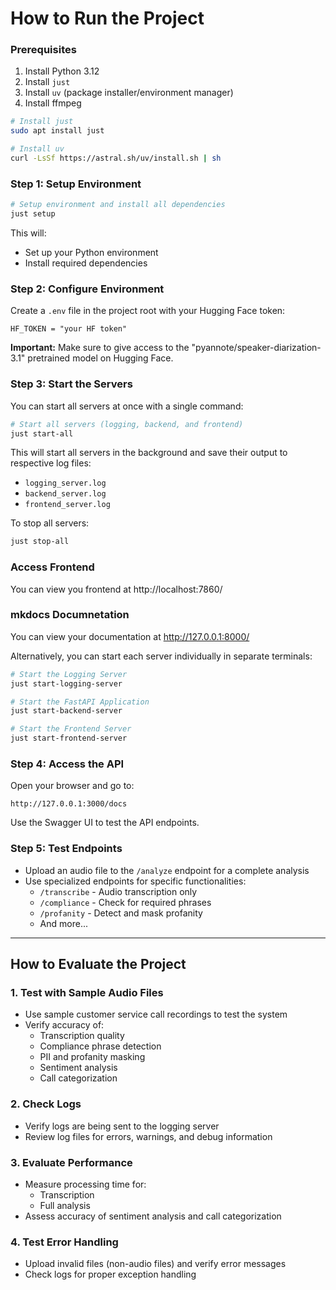 # How to Run the Project

### Prerequisites
1. Install Python 3.12
2. Install `just`
3. Install `uv` (package installer/environment manager)
4. Install ffmpeg 

```bash
# Install just 
sudo apt install just
```

```bash
# Install uv 
curl -LsSf https://astral.sh/uv/install.sh | sh
```

### Step 1: Setup Environment

```bash
# Setup environment and install all dependencies
just setup
```

This will:
- Set up your Python environment
- Install required dependencies

### Step 2: Configure Environment

Create a `.env` file in the project root with your Hugging Face token:

```
HF_TOKEN = "your HF token"
```

**Important:** Make sure to give access to the "pyannote/speaker-diarization-3.1" pretrained model on Hugging Face.

### Step 3: Start the Servers

You can start all servers at once with a single command:

```bash
# Start all servers (logging, backend, and frontend)
just start-all
```

This will start all servers in the background and save their output to respective log files:
- `logging_server.log`
- `backend_server.log`
- `frontend_server.log`

To stop all servers:
```bash
just stop-all
```

### Access Frontend
You can view you frontend at http://localhost:7860/

### mkdocs Documnetation
You can view your documentation at http://127.0.0.1:8000/


Alternatively, you can start each server individually in separate terminals:

```bash
# Start the Logging Server
just start-logging-server

# Start the FastAPI Application
just start-backend-server

# Start the Frontend Server
just start-frontend-server
```

### Step 4: Access the API

Open your browser and go to:
```
http://127.0.0.1:3000/docs
```

Use the Swagger UI to test the API endpoints.

### Step 5: Test Endpoints
- Upload an audio file to the `/analyze` endpoint for a complete analysis
- Use specialized endpoints for specific functionalities:
  - `/transcribe` - Audio transcription only
  - `/compliance` - Check for required phrases
  - `/profanity` - Detect and mask profanity
  - And more...

---

## How to Evaluate the Project

### 1. Test with Sample Audio Files
- Use sample customer service call recordings to test the system
- Verify accuracy of:
  - Transcription quality
  - Compliance phrase detection
  - PII and profanity masking
  - Sentiment analysis
  - Call categorization

### 2. Check Logs
- Verify logs are being sent to the logging server
- Review log files for errors, warnings, and debug information

### 3. Evaluate Performance
- Measure processing time for:
  - Transcription
  - Full analysis
- Assess accuracy of sentiment analysis and call categorization

### 4. Test Error Handling
- Upload invalid files (non-audio files) and verify error messages
- Check logs for proper exception handling